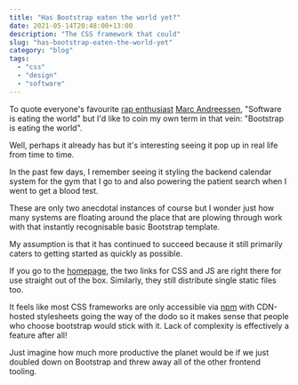 ```yaml
---
title: "Has Bootstrap eaten the world yet?"
date: 2021-05-14T20:48:00+13:00
description: "The CSS framework that could"
slug: "has-bootstrap-eaten-the-world-yet"
category: "blog"
tags:
  - "css"
  - "design"
  - "software"
---
```


To quote everyone's favourite [rap enthusiast](https://www.forbes.com/sites/zackomalleygreenburg/2012/10/03/inside-andreessen-horowitz-15-million-investment-in-rap-genius/?sh=7c7d895f4da2) [Marc Andreessen](https://a16z.com/author/marc-andreessen/), "Software is eating the world" but I'd like to coin my own term in that vein: "Bootstrap is eating the world".

Well, perhaps it already has but it's interesting seeing it pop up in real life from time to time.

In the past few days, I remember seeing it styling the backend calendar system for the gym that I go to and also powering the patient search when I went to get a blood test.

These are only two anecdotal instances of course but I wonder just how many systems are floating around the place that are plowing through work with that instantly recognisable basic Bootstrap template.

My assumption is that it has continued to succeed because it still primarily caters to getting started as quickly as possible.

If you go to the [homepage](https://getbootstrap.com), the two links for CSS and JS are right there for use straight out of the box. Similarly, they still distribute single static files too.

It feels like most CSS frameworks are only accessible via [npm](https://npmjs.com) with CDN-hosted stylesheets going the way of the dodo so it makes sense that people who choose bootstrap would stick with it. Lack of complexity is effectively a feature after all!

Just imagine how much more productive the planet would be if we just doubled down on Bootstrap and threw away all of the other frontend tooling.
